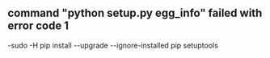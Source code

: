 ## command "python setup.py egg_info" failed with error code 1
  -sudo -H pip install --upgrade --ignore-installed pip setuptools
